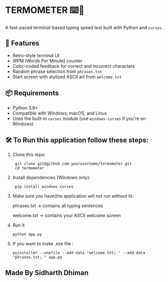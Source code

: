 # TERMOMETER ⌨️💨  
A fast-paced terminal-based typing speed test built with Python and `curses`.

## 🚀 Features
- Retro-style terminal UI
- WPM (Words Per Minute) counter
- Color-coded feedback for correct and incorrect characters
- Random phrase selection from `phrases.txt`
- Start screen with stylized ASCII art from `welcome.txt`

## 📦 Requirements
- Python 3.8+
- Compatible with Windows, macOS, and Linux
- Uses the built-in `curses` module (use `windows-curses` if you're on Windows)

## 🛠️ To Run this application follow these steps:

1. Clone this repo:

        git clone git@github.com:yourusername/termometer.git
        cd termometer

2. Install dependencies (Windows only):

        pip install windows-curses

3. Make sure you have(the application will not run without it):

    phrases.txt → contains all typing sentences

    welcome.txt → contains your ASCII welcome screen

4. Run it

       python app.py

5. If you want to make .exe file :

       pyinstaller --onefile --add-data "welcome.txt;." --add-data "phrases.txt;." app.py


## Made By Sidharth Dhiman
   
